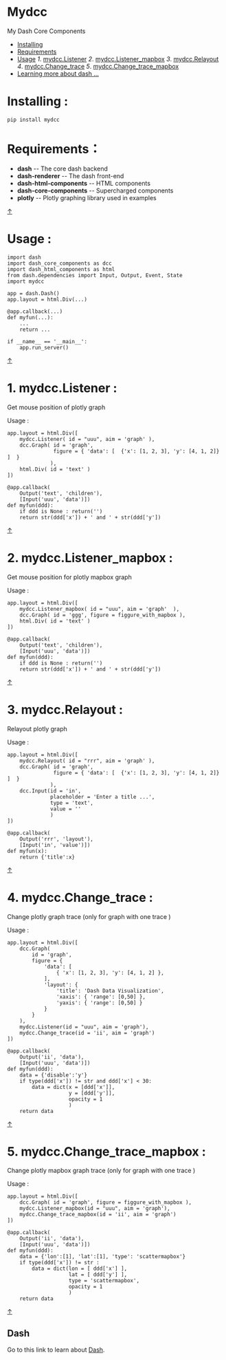 # Mydcc
My Dash Core Components 

- [Installing](#installing-)
- [Requirements](#requirements)
- [Usage](#usage-)
  *1*. [mydcc.Listener](#1-mydcclistener-)
  *2*. [mydcc.Listener_mapbox](#2-mydcclistener_mapbox-)
  *3*. [mydcc.Relayout](#3-mydccrelayout-)
  *4*. [mydcc.Change_trace](#4-mydccchange_trace-)
  *5*. [mydcc.Change_trace_mapbox](#5-mydccchange_trace_mapbox-)
- [Learning more about dash ...](#dash)  

# Installing :
```
pip install mydcc
```

# Requirements：

* **dash** -- The core dash backend
* **dash-renderer** -- The dash front-end
* **dash-html-components** -- HTML components
* **dash-core-components** -- Supercharged components
* **plotly** -- Plotly graphing library used in examples

[↑](#mydcc)
# Usage :
```
import dash
import dash_core_components as dcc
import dash_html_components as html
from dash.dependencies import Input, Output, Event, State
import mydcc

app = dash.Dash()
app.layout = html.Div(...)

@app.callback(...)
def myfun(...):
    ...
    return ...

if __name__ == '__main__':
    app.run_server()
```
[↑](#mydcc)
# 1. mydcc.Listener : 
Get mouse position of plotly graph

Usage :
```
app.layout = html.Div([
    mydcc.Listener( id = "uuu", aim = 'graph' ),
    dcc.Graph( id = 'graph',
               figure = { 'data': [  {'x': [1, 2, 3], 'y': [4, 1, 2]}  ]  }
              ),
    html.Div( id = 'text' )
])

@app.callback(
    Output('text', 'children'),
    [Input('uuu', 'data')])
def myfun(ddd):
    if ddd is None : return('')
    return str(ddd['x']) + ' and ' + str(ddd['y']) 
```
[↑](#mydcc)
# 2. mydcc.Listener_mapbox : 
Get mouse position for plotly mapbox graph 

Usage :
```
app.layout = html.Div([
    mydcc.Listener_mapbox( id = "uuu", aim = 'graph'  ),
    dcc.Graph( id = 'ggg', figure = figgure_with_mapbox ),
    html.Div( id = 'text' )
])
  
@app.callback(
    Output('text', 'children'),
    [Input('uuu', 'data')])
def myfun(ddd):
    if ddd is None : return('')
    return str(ddd['x']) + ' and ' + str(ddd['y']) 
```
[↑](#mydcc)
# 3. mydcc.Relayout : 
Relayout plotly graph

Usage :
```
app.layout = html.Div([
    mydcc.Relayout( id = "rrr", aim = 'graph' ),
    dcc.Graph( id = 'graph',
               figure = { 'data': [  {'x': [1, 2, 3], 'y': [4, 1, 2]}  ]  }
              ),
    dcc.Input(id = 'in',
              placeholder = 'Enter a title ...',
              type = 'text',
              value = ''  
              )
])

@app.callback(
    Output('rrr', 'layout'),
    [Input('in', 'value')])
def myfun(x):
    return {'title':x}
```
[↑](#mydcc)
# 4. mydcc.Change_trace : 
Change plotly graph trace (only for graph with one trace )

Usage :
```
app.layout = html.Div([
    dcc.Graph(
        id = 'graph',    
        figure = {
            'data': [
                { 'x': [1, 2, 3], 'y': [4, 1, 2] },
            ],
            'layout': {
                'title': 'Dash Data Visualization',
                'xaxis': { 'range': [0,50] },
                'yaxis': { 'range': [0,50] }
            }
        }
    ),
    mydcc.Listener(id = "uuu", aim = 'graph'),
    mydcc.Change_trace(id = 'ii', aim = 'graph')
])

@app.callback(
    Output('ii', 'data'),
    [Input('uuu', 'data')])
def myfun(ddd):
    data = {'disable':'y'}
    if type(ddd['x']) != str and ddd['x'] < 30:
        data = dict(x = [ddd['x']],
                    y = [ddd['y']],
                    opacity = 1
                    )
    return data
```
[↑](#mydcc)
# 5. mydcc.Change_trace_mapbox : 
Change plotly mapbox graph trace (only for graph with one trace )

Usage :
```
app.layout = html.Div([
    dcc.Graph( id = 'graph', figure = figgure_with_mapbox ),
    mydcc.Listener_mapbox(id = "uuu", aim = 'graph'),
    mydcc.Change_trace_mapbox(id = 'ii', aim = 'graph')
])

@app.callback(
    Output('ii', 'data'),
    [Input('uuu', 'data')])
def myfun(ddd):
    data = {'lon':[1], 'lat':[1], 'type': 'scattermapbox'}
    if type(ddd['x']) != str :
        data = dict(lon = [ ddd['x'] ],
                    lat = [ ddd['y'] ],
                    type = 'scattermapbox',
                    opacity = 1
                    )
    return data
```
[↑](#mydcc)
## Dash
Go to this link to learn about [Dash](https://plot.ly/dash/).
